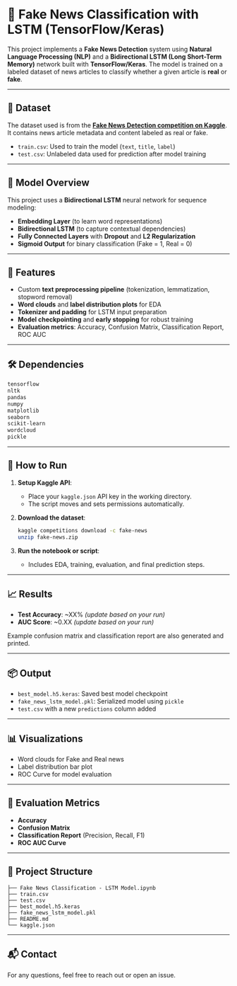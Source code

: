 # 📰 Fake News Classification with LSTM (TensorFlow/Keras)

This project implements a **Fake News Detection** system using **Natural Language Processing (NLP)** and a **Bidirectional LSTM (Long Short-Term Memory)** network built with **TensorFlow/Keras**. The model is trained on a labeled dataset of news articles to classify whether a given article is **real** or **fake**.

---

## 📂 Dataset

The dataset used is from the **[Fake News Detection competition on Kaggle](https://www.kaggle.com/competitions/fake-news)**. It contains news article metadata and content labeled as real or fake.

* `train.csv`: Used to train the model (`text`, `title`, `label`)
* `test.csv`: Unlabeled data used for prediction after model training

---

## 🧠 Model Overview

This project uses a **Bidirectional LSTM** neural network for sequence modeling:

* **Embedding Layer** (to learn word representations)
* **Bidirectional LSTM** (to capture contextual dependencies)
* **Fully Connected Layers** with **Dropout** and **L2 Regularization**
* **Sigmoid Output** for binary classification (Fake = 1, Real = 0)

---

## 🔧 Features

* Custom **text preprocessing pipeline** (tokenization, lemmatization, stopword removal)
* **Word clouds** and **label distribution plots** for EDA
* **Tokenizer and padding** for LSTM input preparation
* **Model checkpointing** and **early stopping** for robust training
* **Evaluation metrics**: Accuracy, Confusion Matrix, Classification Report, ROC AUC

---

## 🛠️ Dependencies

```bash
tensorflow
nltk
pandas
numpy
matplotlib
seaborn
scikit-learn
wordcloud
pickle
```

---

## 🚀 How to Run

1. **Setup Kaggle API**:

   * Place your `kaggle.json` API key in the working directory.
   * The script moves and sets permissions automatically.

2. **Download the dataset**:

   ```bash
   kaggle competitions download -c fake-news
   unzip fake-news.zip
   ```

3. **Run the notebook or script**:

   * Includes EDA, training, evaluation, and final prediction steps.

---

## 📈 Results

* **Test Accuracy**: \~XX% *(update based on your run)*
* **AUC Score**: \~0.XX *(update based on your run)*

Example confusion matrix and classification report are also generated and printed.

---

## 📦 Output

* `best_model.h5.keras`: Saved best model checkpoint
* `fake_news_lstm_model.pkl`: Serialized model using `pickle`
* `test.csv` with a new `predictions` column added

---

## 📊 Visualizations

* Word clouds for Fake and Real news
* Label distribution bar plot
* ROC Curve for model evaluation

---

## 🧪 Evaluation Metrics

* **Accuracy**
* **Confusion Matrix**
* **Classification Report** (Precision, Recall, F1)
* **ROC AUC Curve**

---

## 📌 Project Structure

```
├── Fake News Classification - LSTM Model.ipynb
├── train.csv
├── test.csv
├── best_model.h5.keras
├── fake_news_lstm_model.pkl
├── README.md
└── kaggle.json
```

---

## 📬 Contact

For any questions, feel free to reach out or open an issue.
